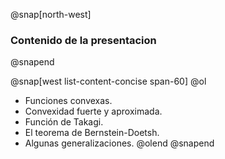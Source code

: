 @snap[north-west]
  <h3 class="header-title"> Contenido de la presentacion </h3>
@snapend

@snap[west list-content-concise span-60]
@ol[](false)
  - Funciones convexas.
  - Convexidad fuerte y aproximada.
  - Función de Takagi.
  - El teorema de Bernstein-Doetsh.
  - Algunas generalizaciones.
@olend
@snapend

